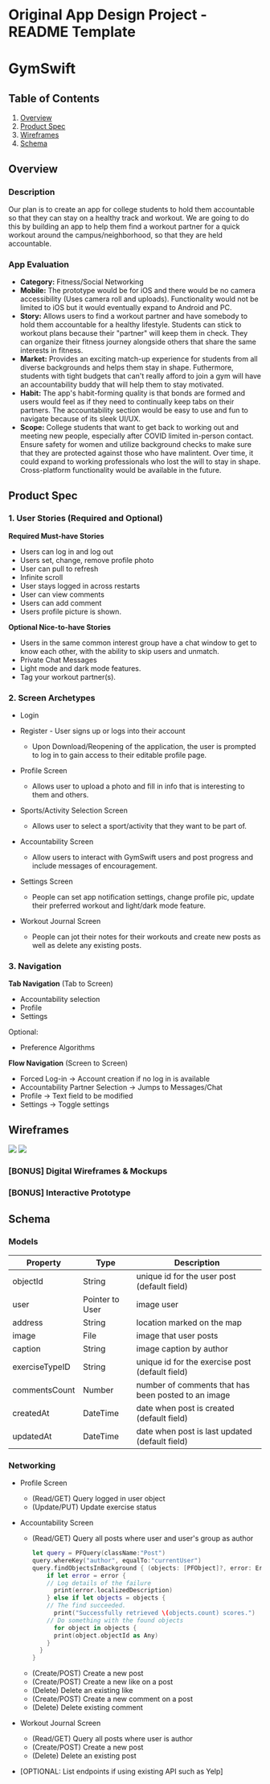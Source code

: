 Original App Design Project - README Template
===

#  GymSwift 

## Table of Contents
1. [Overview](#Overview)
1. [Product Spec](#Product-Spec)
1. [Wireframes](#Wireframes)
2. [Schema](#Schema)

## Overview
### Description

Our plan is to create an app for college students to hold them accountable so that they can stay on a healthy track and workout. We are going to do this by building an app to help them find a workout partner for a quick workout around the campus/neighborhood, so that they are held accountable. 

### App Evaluation

- **Category:** Fitness/Social Networking
-  **Mobile:** The prototype would be for iOS and there would be no camera accessibility (Uses camera roll and uploads). Functionality would not be limited to iOS but it would eventually expand to Android and PC. 
- **Story:** Allows users to find a workout partner and have somebody to hold them accountable for a healthy lifestyle. Students can stick to workout plans because their "partner" will keep them in check. They can organize their fitness journey alongside others that share the same interests in fitness. 
- **Market:** Provides an exciting match-up experience for students from all diverse backgrounds and helps them stay in shape. Futhermore, students with tight budgets that can't really afford to join a gym will have an accountability buddy that will help them to stay motivated. 
- **Habit:** The app's habit-forming quality is that bonds are formed and users would feel as if they need to continually keep tabs on their partners. The accountability section would be easy to use and fun to navigate because of its sleek UI/UX. 
- **Scope:** College students that want to get back to working out and meeting new people, especially after COVID limited in-person contact. Ensure safety for women and utilize background checks to make sure that they are protected against those who have malintent. Over time, it could expand to working professionals who lost the will to stay in shape. Cross-platform functionality would be available in the future.  

## Product Spec

### 1. User Stories (Required and Optional)

**Required Must-have Stories**

* Users can log in and log out
* Users set, change, remove profile photo
* User can pull to refresh
* Infinite scroll
* User stays logged in across restarts
* User can view comments 
* Users can add comment
* Users profile picture is shown.

**Optional Nice-to-have Stories**


* Users in the same common interest group have a chat window to get to know each other, with the ability to skip users and unmatch.  
* Private Chat Messages
* Light mode and dark mode features.
* Tag your workout partner(s). 


### 2. Screen Archetypes

* Login
* Register - User signs up or logs into their account
   * Upon Download/Reopening of the application, the user is prompted to log in to gain access to their editable profile page.  
   
* Profile Screen
   * Allows user to upload a photo and fill in info that is interesting to them and others. 
* Sports/Activity Selection Screen
   * Allows user to select a sport/activity that they want to be part of. 
* Accountability Screen 
    * Allow users to interact with GymSwift users and post progress and include messages of encouragement.
* Settings Screen
    * People can set app notification settings, change profile pic, update their preferred workout and light/dark mode feature.  
* Workout Journal Screen
    * People can jot their notes for their workouts and create new posts as well as delete any existing posts. 



### 3. Navigation

**Tab Navigation** (Tab to Screen)

* Accountability selection
* Profile
* Settings

Optional:

* Preference Algorithms 

**Flow Navigation** (Screen to Screen)

* Forced Log-in -> Account creation if no log in is available
* Accountability Partner Selection -> Jumps to Messages/Chat
* Profile -> Text field to be modified
* Settings -> Toggle settings
 

## Wireframes

![](https://i.imgur.com/WYiR1LL.jpg)
![](https://i.imgur.com/a/i9WlI7t.jpg)

### [BONUS] Digital Wireframes & Mockups

### [BONUS] Interactive Prototype

## Schema 

### Models


| Property | Type | Description |
| -------- | -------- | -------- |
|   objectId   |  String  | unique id for the user post (default field)    |
| user | Pointer to User | image user
|address | String | location marked on the map
|     image |   File |    image that user posts |
|     caption |  String  |   image caption by author  |
|     exerciseTypeID|  String  |  unique id for the exercise post (default field)    ||    |     |
|    commentsCount  | Number   |   number of comments that has been posted to an image  |
|    createdAt  |  DateTime  |  date when post is created (default field)   | |
|  updatedAt    |    DateTime|   date when post is last updated (default field)  |




### Networking
- Profile Screen
    - (Read/GET) Query logged in user object
    - (Update/PUT) Update exercise status 

- Accountability Screen
    - (Read/GET) Query all posts where user and user's group as author
        ```swift 
        let query = PFQuery(className:"Post")
        query.whereKey("author", equalTo:"currentUser")
        query.findObjectsInBackground { (objects: [PFObject]?, error: Error?) in
            if let error = error {
            // Log details of the failure
              print(error.localizedDescription)
            } else if let objects = objects {
            // The find succeeded.
              print("Successfully retrieved \(objects.count) scores.")
            // Do something with the found objects
              for object in objects {
              print(object.objectId as Any)
            }
          }
        }
        ```
    - (Create/POST) Create a new post
    - (Create/POST) Create a new like on a post
    - (Delete) Delete an existing like
    - (Create/POST) Create a new comment on a post
    - (Delete) Delete existing comment

- Workout Journal Screen
    - (Read/GET) Query all posts where user is author
    - (Create/POST) Create a new post
    - (Delete) Delete an existing post
 
- [OPTIONAL: List endpoints if using existing API such as Yelp]
